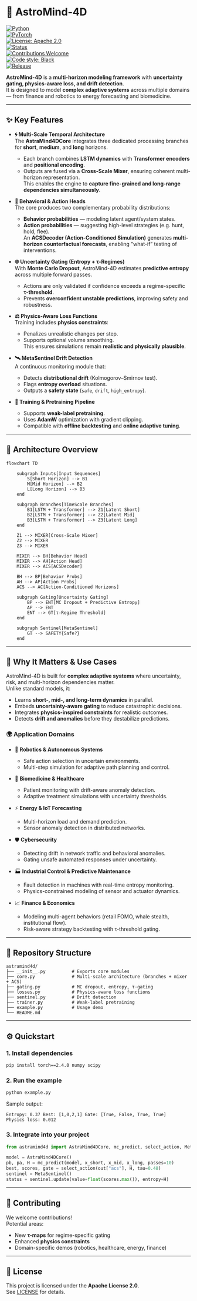 # 🌌 AstroMind-4D  

[![Python](https://img.shields.io/badge/python-3.11%2B-blue.svg?logo=python)](https://www.python.org/)  
[![PyTorch](https://img.shields.io/badge/PyTorch-2.4+-EE4C2C.svg?logo=pytorch)](https://pytorch.org/)  
[![License: Apache 2.0](https://img.shields.io/badge/License-Apache_2.0-green.svg)](./LICENSE)  
[![Status](https://img.shields.io/badge/status-Experimental-orange)]()  
[![Contributions Welcome](https://img.shields.io/badge/contributions-welcome-brightgreen.svg)](./CONTRIBUTING.md)  
[![Code style: Black](https://img.shields.io/badge/code%20style-black-000000.svg)](https://github.com/psf/black)  
[![Release](https://img.shields.io/github/v/tag/Daniele-Cangi/AstroMind-4D?label=release)](https://github.com/Daniele-Cangi/AstroMind-4D/releases)    

**AstroMind-4D** is a **multi-horizon modeling framework** with **uncertainty gating, physics-aware loss, and drift detection**.  
It is designed to model **complex adaptive systems** across multiple domains — from finance and robotics to energy forecasting and biomedicine.  

---

## ✨ Key Features  

- **🌀 Multi-Scale Temporal Architecture**  
  The **AstraMind4DCore** integrates three dedicated processing branches for **short**, **medium**, and **long** horizons.  
  - Each branch combines **LSTM dynamics** with **Transformer encoders** and **positional encoding**.  
  - Outputs are fused via a **Cross-Scale Mixer**, ensuring coherent multi-horizon representation.  
  This enables the engine to **capture fine-grained and long-range dependencies simultaneously**.  

- **🔮 Behavioral & Action Heads**  
  The core produces two complementary probability distributions:  
  - **Behavior probabilities** — modeling latent agent/system states.  
  - **Action probabilities** — suggesting high-level strategies (e.g. hunt, hold, flee).  
  An **ACSDecoder (Action-Conditioned Simulation)** generates **multi-horizon counterfactual forecasts**, enabling “what-if” testing of interventions.  

- **🌐 Uncertainty Gating (Entropy + τ-Regimes)**  
  With **Monte Carlo Dropout**, AstroMind-4D estimates **predictive entropy** across multiple forward passes.  
  - Actions are only validated if confidence exceeds a regime-specific **τ-threshold**.  
  - Prevents **overconfident unstable predictions**, improving safety and robustness.  

- **⚖️ Physics-Aware Loss Functions**  
  Training includes **physics constraints**:  
  - Penalizes unrealistic changes per step.  
  - Supports optional volume smoothing.  
  This ensures simulations remain **realistic and physically plausible**.  

- **🛰️ MetaSentinel Drift Detection**  
  A continuous monitoring module that:  
  - Detects **distributional drift** (Kolmogorov–Smirnov test).  
  - Flags **entropy overload** situations.  
  - Outputs a **safety state** (`safe`, `drift`, `high_entropy`).  

- **🧪 Training & Pretraining Pipeline**  
  - Supports **weak-label pretraining**.  
  - Uses **AdamW** optimization with gradient clipping.  
  - Compatible with **offline backtesting** and **online adaptive tuning**.  

---

## 🧩 Architecture Overview  

```mermaid
flowchart TD

    subgraph Inputs[Input Sequences]
        S[Short Horizon] --> B1
        M[Mid Horizon] --> B2
        L[Long Horizon] --> B3
    end

    subgraph Branches[TimeScale Branches]
        B1[LSTM + Transformer] --> Z1[Latent Short]
        B2[LSTM + Transformer] --> Z2[Latent Mid]
        B3[LSTM + Transformer] --> Z3[Latent Long]
    end

    Z1 --> MIXER[Cross-Scale Mixer]
    Z2 --> MIXER
    Z3 --> MIXER

    MIXER --> BH[Behavior Head]
    MIXER --> AH[Action Head]
    MIXER --> ACS[ACSDecoder]

    BH --> BP[Behavior Probs]
    AH --> AP[Action Probs]
    ACS --> AC[Action-Conditioned Horizons]

    subgraph Gating[Uncertainty Gating]
        BP --> ENT[MC Dropout + Predictive Entropy]
        AP --> ENT
        ENT --> GT[τ-Regime Threshold]
    end

    subgraph Sentinel[MetaSentinel]
        GT --> SAFETY{Safe?}
    end
```

---

## 📖 Why It Matters & Use Cases  

AstroMind-4D is built for **complex adaptive systems** where uncertainty, risk, and multi-horizon dependencies matter.  
Unlike standard models, it:  

- Learns **short-, mid-, and long-term dynamics** in parallel.  
- Embeds **uncertainty-aware gating** to reduce catastrophic decisions.  
- Integrates **physics-inspired constraints** for realistic outcomes.  
- Detects **drift and anomalies** before they destabilize predictions.  

### 🌍 Application Domains  

- 🤖 **Robotics & Autonomous Systems**  
  - Safe action selection in uncertain environments.  
  - Multi-step simulation for adaptive path planning and control.  

- 🧬 **Biomedicine & Healthcare**  
  - Patient monitoring with drift-aware anomaly detection.  
  - Adaptive treatment simulations with uncertainty thresholds.  

- ⚡ **Energy & IoT Forecasting**  
  - Multi-horizon load and demand prediction.  
  - Sensor anomaly detection in distributed networks.  

- 🛡️ **Cybersecurity**  
  - Detecting drift in network traffic and behavioral anomalies.  
  - Gating unsafe automated responses under uncertainty.  

- 🏭 **Industrial Control & Predictive Maintenance**  
  - Fault detection in machines with real-time entropy monitoring.  
  - Physics-constrained modeling of sensor and actuator dynamics.  

- 📈 **Finance & Economics**  
  - Modeling multi-agent behaviors (retail FOMO, whale stealth, institutional flow).  
  - Risk-aware strategy backtesting with τ-threshold gating.  

---

## 📂 Repository Structure  

```
astramind4d/
├── __init__.py          # Exports core modules
├── core.py              # Multi-scale architecture (branches + mixer + ACS)
├── gating.py            # MC dropout, entropy, τ-gating
├── losses.py            # Physics-aware loss functions
├── sentinel.py          # Drift detection
├── trainer.py           # Weak-label pretraining
├── example.py           # Usage demo
└── README.md
```

---

## ⚙️ Quickstart  

### 1. Install dependencies  
```bash
pip install torch==2.4.0 numpy scipy
```

### 2. Run the example  
```bash
python example.py
```

Sample output:  
```
Entropy: 0.37 Best: [1,0,2,1] Gate: [True, False, True, True]
Physics loss: 0.012
```

### 3. Integrate into your project  
```python
from astramind4d import AstraMind4DCore, mc_predict, select_action, MetaSentinel

model = AstraMind4DCore()
pb, pa, H = mc_predict(model, x_short, x_mid, x_long, passes=10)
best, scores, gate = select_action(out["acs"], H, tau=0.48)
sentinel = MetaSentinel()
status = sentinel.update(value=float(scores.max()), entropy=H)
```

---

## 🤝 Contributing  

We welcome contributions!  
Potential areas:  
- New **τ-maps** for regime-specific gating  
- Enhanced **physics constraints**  
- Domain-specific demos (robotics, healthcare, energy, finance)  

---

## 📜 License  

This project is licensed under the **Apache License 2.0**.  
See [LICENSE](./LICENSE) for details.  

